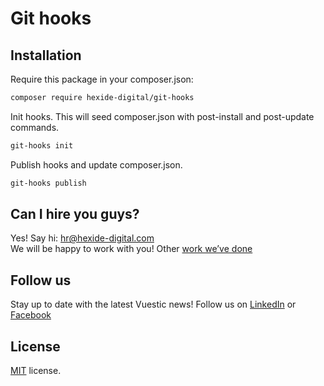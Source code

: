 # Git hooks

## Installation
Require this package in your composer.json:

~~~bash
composer require hexide-digital/git-hooks
~~~


Init hooks. This will seed composer.json with post-install and post-update commands.

~~~bash
git-hooks init
~~~

Publish hooks and update composer.json.

~~~bash
git-hooks publish
~~~


## Can I hire you guys?
Yes! Say hi: [hr@hexide-digital.com](mailto:hr@hexide-digital.com) </br>
We will be happy to work with you! Other [work we’ve done](https://hexide-digital.com/)

## Follow us
Stay up to date with the latest Vuestic news! Follow us on [LinkedIn](https://www.linkedin.com/company/hexide-digital) or [Facebook](https://www.facebook.com/hexide.digital)

## License
[MIT](https://github.com/epicmaxco/vuestic-admin/blob/master/LICENSE) license.
